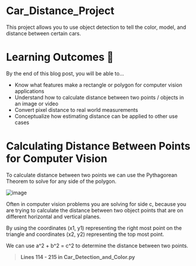 # Car_Distance_Project
This project allows you to use object detection to tell the color, model, and distance between certain cars.

# Learning Outcomes 💫

By the end of this blog post, you will be able to…

- Know what features make a rectangle or polygon for computer vision applications
- Understand how to calculate distance between two points / objects in an image or video
- Convert pixel distance to real world measurements
- Conceptualize how estimating distance can be applied to other use cases

# Calculating Distance Between Points for Computer Vision

To calculate distance between two points we can use the Pythagorean Theorem to solve for any side of the polygon.

![image](https://user-images.githubusercontent.com/113200203/192389070-d8302ee0-dfe9-481e-8c5a-61f04dc45a7c.png)

Often in computer vision problems you are solving for side c, because you are trying to calculate the distance between two object points that are on different horizontal and vertical planes.  

By using the coordinates (x1, y1) representing the right most point on the triangle and coordinates (x2, y2) representing the top most point.

We can use a^2 + b^2 = c^2 to determine the distance between two points.

> **Lines 114 - 215 in Car_Detection_and_Color.py** 
